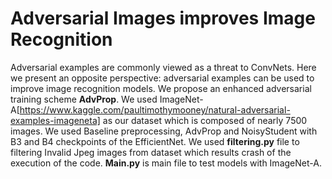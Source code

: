 # Adversarial Images improves Image Recognition
Adversarial examples are commonly viewed as a threat
to ConvNets. Here we present an opposite perspective: adversarial examples can be used to improve image recognition models. We propose an enhanced adversarial training scheme **AdvProp**.
We used ImageNet-A[https://www.kaggle.com/paultimothymooney/natural-adversarial-examples-imageneta] as our dataset which is composed of nearly 7500 images.
We used Baseline preprocessing, AdvProp and NoisyStudent with B3 and B4 checkpoints of the EfficientNet. 
We used **filtering.py** file to filtering Invalid Jpeg images from dataset which results crash of the execution of the code. 
**Main.py** is main file to test models with ImageNet-A.

